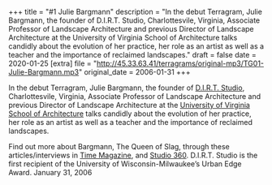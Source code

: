 +++
title = "#1 Julie Bargmann"
description = "In the debut Terragram, Julie Bargmann, the founder of D.I.R.T. Studio, Charlottesvile, Virginia, Associate Professor of Landscape Architecture and previous Director of Landscape Architecture at the University of Virginia School of Architecture talks candidly about the evolution of her practice, her role as an artist as well as a teacher and the importance of reclaimed landscapes."
draft = false
date = 2020-01-25
[extra]
file = "http://45.33.63.41/terragrams/original-mp3/TG01-Julie-Bargmann.mp3"
original_date = 2006-01-31
+++

In the debut Terragram, Julie Bargmann, the founder of [D.I.R.T. Studio](https://dirtstudio.com), Charlottesvile, Virginia, Associate Professor of Landscape Architecture and previous Director of Landscape Architecture at the [University of Virginia School of Architecture](https://www.arch.virginia.edu) talks candidly about the evolution of her practice, her role as an artist as well as a teacher and the importance of reclaimed landscapes.

Find out more about Bargmann, The Queen of Slag, through these articles/interviews in [Time Magazine](http://content.time.com/time/magazine/article/0,9171,997498,00.html), and [Studio 360](https://www.wnyc.org/story/116848-special-guest-julie-bargmann/). D.I.R.T. Studio is the first recipient of the University of Wisconsin-Milwaukee’s Urban Edge Award. January 31, 2006

